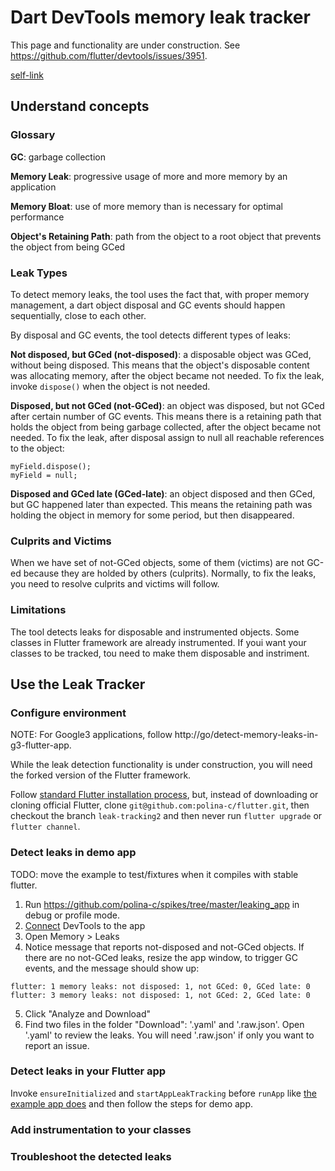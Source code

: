 # Dart DevTools memory leak tracker

This page and functionality are under construction. See https://github.com/flutter/devtools/issues/3951.

[self-link](https://github.com/flutter/devtools/blob/master/packages/devtools_app/lib/src/screens/memory/panes/leaks/LEAK_TRACKING.md)


## Understand concepts

### Glossary

**GC**: garbage collection

**Memory Leak**: progressive usage of more and more memory by an application

**Memory Bloat**: use of more memory than is necessary for optimal performance

**Object's Retaining Path**: path from the object to a root object that prevents the object from being GCed


### Leak Types

To detect memory leaks, the tool uses the fact that, with proper memory management, a dart object disposal and GC events should happen sequentially, close to each other.

By disposal and GC events, the tool detects different types of leaks:

**Not disposed, but GCed (not-disposed)**: a disposable object was GCed, without being disposed. This means that the object's disposable content was allocating memory, after the object became not needed. To fix the leak, invoke `dispose()` when the object is not needed.

**Disposed, but not GCed (not-GCed)**: an object was disposed, but not GCed after certain number of GC events. This means there is a retaining path that holds the object from being garbage collected, after the object became not needed. To fix the leak, after disposal assign to null all reachable references to the object:

```
myField.dispose();
myField = null;
```

**Disposed and GCed late (GCed-late)**: an object disposed and then GCed, but GC happened later than expected. This means the retaining path was holding the object in memory for some period, but then disappeared.

### Culprits and Victims

When we have set of not-GCed objects, some of them (victims) are not GC-ed because they are holded by others (culprits). Normally, to fix the leaks, you need to resolve culprits and victims will follow. 

### Limitations

The tool detects leaks for disposable and instrumented objects. Some classes in Flutter framework are already instrumented. If youi want your classes to be tracked, tou need to make them disposable and instriment.

## Use the Leak Tracker

### Configure environment

NOTE: For Google3 applications, follow http://go/detect-memory-leaks-in-g3-flutter-app.

While the leak detection functionality is under construction, you will need the forked version of the Flutter framework.

Follow [standard Flutter installation process](https://docs.flutter.dev/get-started/install), but,
instead of downloading or cloning official Flutter, clone `git@github.com:polina-c/flutter.git`,
then checkout the branch `leak-tracking2`
and then never run `flutter upgrade` or `flutter channel`.

### Detect leaks in demo app

TODO: move the example to test/fixtures when it compiles with stable flutter.

1. Run https://github.com/polina-c/spikes/tree/master/leaking_app in debug or profile mode.
2. [Connect](https://docs.flutter.dev/development/tools/devtools/cli#open-devtools-and-connect-to-the-target-app) DevTools to the app 
3. Open Memory > Leaks
4. Notice message that reports not-disposed and not-GCed objects. If there are no not-GCed leaks,
resize the app window, to trigger GC events, and the message should show up:
   
```
flutter: 1 memory leaks: not disposed: 1, not GCed: 0, GCed late: 0
flutter: 3 memory leaks: not disposed: 1, not GCed: 2, GCed late: 0
```

5. Click "Analyze and Download"
6. Find two files in the folder "Download": '.yaml' and '.raw.json'. Open '.yaml' to review the leaks. You will need '.raw.json' 
if only you want to report an issue.

### Detect leaks in your Flutter app

Invoke `ensureInitialized` and `startAppLeakTracking` before `runApp` like [the example app does](https://github.com/polina-c/spikes/blob/master/leaking_app/lib/main.dart#L7) and then follow the steps for demo app. 

### Add instrumentation to your classes


### Troubleshoot the detected leaks


